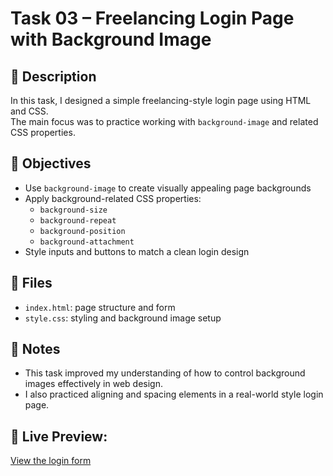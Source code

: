 # Task 03 – Freelancing Login Page with Background Image

## 📝 Description
In this task, I designed a simple freelancing-style login page using HTML and CSS.  
The main focus was to practice working with `background-image` and related CSS properties.

## 🎯 Objectives
- Use `background-image` to create visually appealing page backgrounds
- Apply background-related CSS properties:
  - `background-size`
  - `background-repeat`
  - `background-position`
  - `background-attachment`
- Style inputs and buttons to match a clean login design

## 📁 Files
- `index.html`: page structure and form
- `style.css`: styling and background image setup

## 📌 Notes
- This task improved my understanding of how to control background images effectively in web design.
- I also practiced aligning and spacing elements in a real-world style login page.

## 🔗 Live Preview:
[View the login form](https://as-0607.github.io/sef-web-tasks/task-03-Freelancing_login_page)
